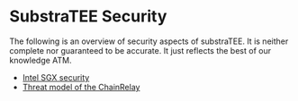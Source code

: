 # SubstraTEE Security

The following is an overview of security aspects of substraTEE. It is neither complete nor guaranteed to be accurate. It just reflects the best of our knowledge ATM.

* [Intel SGX security](security_intel_sgx.md)
* [Threat model of the ChainRelay](security_chain_relay.md)
